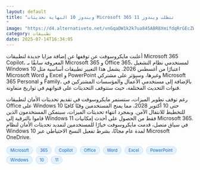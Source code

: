 ```yaml
---
layout: default
title: "ويندوز 10 النهاية تحديثات Microsoft 365 تتطلب ويندوز 11
"
image: "https://d4.alternativeto.net/vnGqaDW1k2k7ua845ABR8XmifdqRrGEcZWzNnuoQ3WI/rs:fill:1520:760:0/g:ce:0:0/YWJzOi8vZGlzdC9jb250ZW50LzE3NTI1MTI2MjYzNDUucG5n.png"
category: تطبيقات
date: 2025-07-14T16:34:05
---
```


أعلنت مايكروسوفت عن توقفها عن إضافة مزايا جديدة لتطبيقات Microsoft 365 Copilot، المعروفة سابقًا بـ Microsoft 365 و Office 365، لمستخدمي نظام التشغيل Windows 10 اعتبارًا من أغسطس 2026. يشمل هذا التغيير تطبيقات أساسية مثل Microsoft Word و Excel و PowerPoint وغيرها، وسيؤثر على مشتركي Microsoft 365 Personal و Family، بالإضافة إلى مستخدمي الأعمال والمؤسسات المشتركين في قنوات التحديث المختلفة، حيث ستتوقف التحديثات على قنواتهم في تواريخ متفاوتة.

رغم توقف تطوير الميزات، ستستمر مايكروسوفت في تقديم تحديثات الأمان لتطبيقات Office على Windows 10 حتى 10 أكتوبر 2028، مما يمنح المستخدمين وقتًا كافيًا للتخطيط للانتقال الآمن. وبمجرد انتهاء تحديثات الميزات، سيتمكن المستخدمون الذين قاموا بالترقية إلى Windows 11 فقط من الحصول على أحدث إمكانيات Microsoft 365. في سياق متصل، قدمت مايكروسوفت خيارًا للمستخدمين لتمديد تحديثات الأمان لنظام Windows 10 لمدة عام مجانًا، بشرط تفعيل النسخ الاحتياطي عبر Microsoft OneDrive.

<div style="margin-top:2px; margin-bottom:2px;"><a href="https://bidjadraft.github.io/?query=Microsoft" style="background:#e3f2fd; color:#1565c0; font-size:80%; border-radius:12px; padding:3px 10px; margin:2px 4px 2px 0; display:inline-block; border:1px solid #bbdefb; text-decoration:none;">Microsoft</a> <a href="https://bidjadraft.github.io/?query=365" style="background:#e3f2fd; color:#1565c0; font-size:80%; border-radius:12px; padding:3px 10px; margin:2px 4px 2px 0; display:inline-block; border:1px solid #bbdefb; text-decoration:none;">365</a> <a href="https://bidjadraft.github.io/?query=Copilot" style="background:#e3f2fd; color:#1565c0; font-size:80%; border-radius:12px; padding:3px 10px; margin:2px 4px 2px 0; display:inline-block; border:1px solid #bbdefb; text-decoration:none;">Copilot</a> <a href="https://bidjadraft.github.io/?query=Office" style="background:#e3f2fd; color:#1565c0; font-size:80%; border-radius:12px; padding:3px 10px; margin:2px 4px 2px 0; display:inline-block; border:1px solid #bbdefb; text-decoration:none;">Office</a> <a href="https://bidjadraft.github.io/?query=Word" style="background:#e3f2fd; color:#1565c0; font-size:80%; border-radius:12px; padding:3px 10px; margin:2px 4px 2px 0; display:inline-block; border:1px solid #bbdefb; text-decoration:none;">Word</a> <a href="https://bidjadraft.github.io/?query=Excel" style="background:#e3f2fd; color:#1565c0; font-size:80%; border-radius:12px; padding:3px 10px; margin:2px 4px 2px 0; display:inline-block; border:1px solid #bbdefb; text-decoration:none;">Excel</a> <a href="https://bidjadraft.github.io/?query=PowerPoint" style="background:#e3f2fd; color:#1565c0; font-size:80%; border-radius:12px; padding:3px 10px; margin:2px 4px 2px 0; display:inline-block; border:1px solid #bbdefb; text-decoration:none;">PowerPoint</a> <a href="https://bidjadraft.github.io/?query=Windows" style="background:#e3f2fd; color:#1565c0; font-size:80%; border-radius:12px; padding:3px 10px; margin:2px 4px 2px 0; display:inline-block; border:1px solid #bbdefb; text-decoration:none;">Windows</a> <a href="https://bidjadraft.github.io/?query=10" style="background:#e3f2fd; color:#1565c0; font-size:80%; border-radius:12px; padding:3px 10px; margin:2px 4px 2px 0; display:inline-block; border:1px solid #bbdefb; text-decoration:none;">10</a> <a href="https://bidjadraft.github.io/?query=11" style="background:#e3f2fd; color:#1565c0; font-size:80%; border-radius:12px; padding:3px 10px; margin:2px 4px 2px 0; display:inline-block; border:1px solid #bbdefb; text-decoration:none;">11</a></div><br><br>
